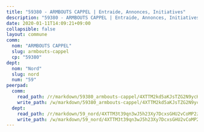 ```yaml
---
title: "59380 - ARMBOUTS CAPPEL | Entraide, Annonces, Initiatives"
description: "59380 - ARMBOUTS CAPPEL | Entraide, Annonces, Initiatives"
date: 2020-01-11T14:09:21+09:00
collapsible: false
layout: commune
comm:
  nom: "ARMBOUTS CAPPEL"
  slug: armbouts-cappel
  cp: "59380"
dept:
  nom: "Nord"
  slug: nord
  num: "59"
peerpad:
  comm:
    read_path: /r/markdown/59380_armbouts-cappel/4XTTM2kd5aKJsTZG2N9ycHZUfk57foZM6XP9BZoV3z7ADRp2Z
    write_path: /w/markdown/59380_armbouts-cappel/4XTTM2kd5aKJsTZG2N9ycHZUfk57foZM6XP9BZoV3z7ADRp2Z-K3TgULLLQtXURuWdKQ88pMXDaiaADonyqBYZoaCcswieq73cdwLeXtwrk2UoiYpMv3wAfuDENYrDqapWg8KbFuPWvinVVrwwv3oShYPv4hwpJKD5YnQkkqmJJWDFyeYoV6xad5Yq
  dept:
    read_path: /r/markdown/59_nord/4XTTM3t39qn3wJ5h23Xy7DcxsGHU2vCoMP2z3iS4TUn3TrtdJ
    write_path: /w/markdown/59_nord/4XTTM3t39qn3wJ5h23Xy7DcxsGHU2vCoMP2z3iS4TUn3TrtdJ-K3TgTuZGkuZqXfr6fpmH7pGsMT6ndvZQMyRDze5QBt7XScLWHoBi246kLoDKpTH2Yo4f3AFSSJqGc2ozvNww7qPLqsDjpvahxCbQ6F5znbfjp6kVgaDcTYc9LyhwSfYuCevnvZUQ
---
```


